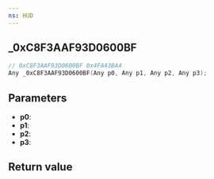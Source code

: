 ```yaml
---
ns: HUD
---
```

## _0xC8F3AAF93D0600BF

```c
// 0xC8F3AAF93D0600BF 0x4FA43BA4
Any _0xC8F3AAF93D0600BF(Any p0, Any p1, Any p2, Any p3);
```


## Parameters
* **p0**: 
* **p1**: 
* **p2**: 
* **p3**: 

## Return value
